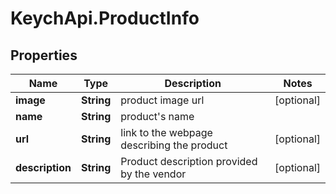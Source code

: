 # KeychApi.ProductInfo

## Properties

Name | Type | Description | Notes
------------ | ------------- | ------------- | -------------
**image** | **String** | product image url | [optional] 
**name** | **String** | product&#39;s name | 
**url** | **String** | link to the webpage describing the product | [optional] 
**description** | **String** | Product description provided by the vendor | [optional] 


